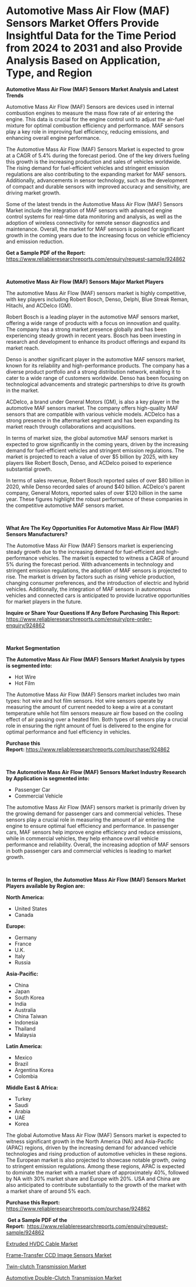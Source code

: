 <p><h1>Automotive Mass Air Flow (MAF) Sensors Market Offers Provide Insightful Data for the Time Period from 2024 to 2031 and also Provide Analysis Based on Application, Type, and Region</h1></p><p><strong>Automotive Mass Air Flow (MAF) Sensors Market Analysis and Latest Trends</strong></p>
<p><p>Automotive Mass Air Flow (MAF) Sensors are devices used in internal combustion engines to measure the mass flow rate of air entering the engine. This data is crucial for the engine control unit to adjust the air-fuel mixture for optimal combustion efficiency and performance. MAF sensors play a key role in improving fuel efficiency, reducing emissions, and enhancing overall engine performance.</p><p>The Automotive Mass Air Flow (MAF) Sensors Market is expected to grow at a CAGR of 5.4% during the forecast period. One of the key drivers fueling this growth is the increasing production and sales of vehicles worldwide. The rising demand for fuel-efficient vehicles and stringent emission regulations are also contributing to the expanding market for MAF sensors. Additionally, advancements in sensor technology, such as the development of compact and durable sensors with improved accuracy and sensitivity, are driving market growth.</p><p>Some of the latest trends in the Automotive Mass Air Flow (MAF) Sensors Market include the integration of MAF sensors with advanced engine control systems for real-time data monitoring and analysis, as well as the adoption of wireless connectivity for remote sensor diagnostics and maintenance. Overall, the market for MAF sensors is poised for significant growth in the coming years due to the increasing focus on vehicle efficiency and emission reduction.</p></p>
<p><strong>Get a Sample PDF of the Report:&nbsp;</strong> <a href="https://www.reliableresearchreports.com/enquiry/request-sample/924862">https://www.reliableresearchreports.com/enquiry/request-sample/924862</a></p>
<p>&nbsp;</p>
<p><strong>Automotive Mass Air Flow (MAF) Sensors Major Market Players</strong></p>
<p><p>The automotive Mass Air Flow (MAF) sensors market is highly competitive, with key players including Robert Bosch, Denso, Delphi, Blue Streak Reman, Hitachi, and ACDelco (GM). </p><p>Robert Bosch is a leading player in the automotive MAF sensors market, offering a wide range of products with a focus on innovation and quality. The company has a strong market presence globally and has been experiencing steady growth in recent years. Bosch has been investing in research and development to enhance its product offerings and expand its market reach.</p><p>Denso is another significant player in the automotive MAF sensors market, known for its reliability and high-performance products. The company has a diverse product portfolio and a strong distribution network, enabling it to cater to a wide range of customers worldwide. Denso has been focusing on technological advancements and strategic partnerships to drive its growth in the market.</p><p>ACDelco, a brand under General Motors (GM), is also a key player in the automotive MAF sensors market. The company offers high-quality MAF sensors that are compatible with various vehicle models. ACDelco has a strong presence in the aftermarket segment and has been expanding its market reach through collaborations and acquisitions.</p><p>In terms of market size, the global automotive MAF sensors market is expected to grow significantly in the coming years, driven by the increasing demand for fuel-efficient vehicles and stringent emission regulations. The market is projected to reach a value of over $5 billion by 2025, with key players like Robert Bosch, Denso, and ACDelco poised to experience substantial growth.</p><p>In terms of sales revenue, Robert Bosch reported sales of over $80 billion in 2020, while Denso recorded sales of around $40 billion. ACDelco's parent company, General Motors, reported sales of over $120 billion in the same year. These figures highlight the robust performance of these companies in the competitive automotive MAF sensors market.</p></p>
<p>&nbsp;</p>
<p><strong>What Are The Key Opportunities For Automotive Mass Air Flow (MAF) Sensors Manufacturers?</strong></p>
<p><p>The Automotive Mass Air Flow (MAF) Sensors market is experiencing steady growth due to the increasing demand for fuel-efficient and high-performance vehicles. The market is expected to witness a CAGR of around 5% during the forecast period. With advancements in technology and stringent emission regulations, the adoption of MAF sensors is projected to rise. The market is driven by factors such as rising vehicle production, changing consumer preferences, and the introduction of electric and hybrid vehicles. Additionally, the integration of MAF sensors in autonomous vehicles and connected cars is anticipated to provide lucrative opportunities for market players in the future.</p></p>
<p><strong>Inquire or Share Your Questions If Any Before Purchasing This Report:</strong> <a href="https://www.reliableresearchreports.com/enquiry/pre-order-enquiry/924862">https://www.reliableresearchreports.com/enquiry/pre-order-enquiry/924862</a></p>
<p>&nbsp;</p>
<p><strong>Market Segmentation</strong></p>
<p><strong>The Automotive Mass Air Flow (MAF) Sensors Market Analysis by types is segmented into:</strong></p>
<p><ul><li>Hot Wire</li><li>Hot Film</li></ul></p>
<p><p>The Automotive Mass Air Flow (MAF) Sensors market includes two main types: hot wire and hot film sensors. Hot wire sensors operate by measuring the amount of current needed to keep a wire at a constant temperature while hot film sensors measure air flow based on the cooling effect of air passing over a heated film. Both types of sensors play a crucial role in ensuring the right amount of fuel is delivered to the engine for optimal performance and fuel efficiency in vehicles.</p></p>
<p><strong>Purchase this Report:&nbsp;</strong><a href="https://www.reliableresearchreports.com/purchase/924862">https://www.reliableresearchreports.com/purchase/924862</a></p>
<p>&nbsp;</p>
<p><strong>The Automotive Mass Air Flow (MAF) Sensors Market Industry Research by Application is segmented into:</strong></p>
<p><ul><li>Passenger Car</li><li>Commercial Vehicle</li></ul></p>
<p><p>The automotive Mass Air Flow (MAF) sensors market is primarily driven by the growing demand for passenger cars and commercial vehicles. These sensors play a crucial role in measuring the amount of air entering the engine to ensure optimal fuel efficiency and performance. In passenger cars, MAF sensors help improve engine efficiency and reduce emissions, while in commercial vehicles, they help enhance overall vehicle performance and reliability. Overall, the increasing adoption of MAF sensors in both passenger cars and commercial vehicles is leading to market growth.</p></p>
<p>&nbsp;</p>
<p><strong>In terms of Region, the Automotive Mass Air Flow (MAF) Sensors Market Players available by Region are:</strong></p>
<p>
    <p> <strong> North America: </strong>
        <ul>
            <li>United States</li>
            <li>Canada</li>
        </ul>
        </p> 
    <p> <strong> Europe: </strong>
        <ul>
            <li>Germany</li>
            <li>France</li>
            <li>U.K.</li>
            <li>Italy</li>
            <li>Russia</li>
        </ul>
        </p> 
    <p> <strong> Asia-Pacific: </strong>
        <ul>
            <li>China</li>
            <li>Japan</li>
            <li>South Korea</li>
            <li>India</li>
            <li>Australia</li>
            <li>China Taiwan</li>
            <li>Indonesia</li>
            <li>Thailand</li>
            <li>Malaysia</li>
        </ul>
        </p> 
    <p> <strong> Latin America: </strong>
        <ul>
            <li>Mexico</li>
            <li>Brazil</li>
            <li>Argentina Korea</li>
            <li>Colombia</li>
        </ul>
        </p> 
    <p> <strong> Middle East & Africa: </strong>
        <ul>
            <li>Turkey</li>
            <li>Saudi</li>
            <li>Arabia</li>
            <li>UAE</li>
            <li>Korea</li>
        </ul>
    </p>
    </p>
<p><p>The global Automotive Mass Air Flow (MAF) Sensors market is expected to witness significant growth in the North America (NA) and Asia-Pacific (APAC) regions, driven by the increasing demand for advanced vehicle technologies and rising production of automotive vehicles in these regions. The European market is also projected to showcase notable growth, owing to stringent emission regulations. Among these regions, APAC is expected to dominate the market with a market share of approximately 40%, followed by NA with 30% market share and Europe with 20%. USA and China are also anticipated to contribute substantially to the growth of the market with a market share of around 5% each.</p></p>
<p><strong>Purchase this Report: </strong><a href="https://www.reliableresearchreports.com/purchase/924862">https://www.reliableresearchreports.com/purchase/924862</a></p>
<p>&nbsp;<strong>Get a Sample PDF of the Report:&nbsp;&nbsp;</strong><a href="https://www.reliableresearchreports.com/enquiry/request-sample/924862">https://www.reliableresearchreports.com/enquiry/request-sample/924862</a></p>
<p><strong></strong></p>
<p><p><a href="https://view.publitas.com/reportprime-1/decoding-the-extruded-hvdc-cable-market-a-deep-dive-into-the-latest-market-trends-market-segmentation-and-competitive-analysis/">Extruded HVDC Cable Market</a></p><p><a href="https://zircon-bluebell-299.notion.site/Frame-Transfer-CCD-Image-Sensors-Market-Size-Furnishes-Valuable-Information-Encompassing-Market-Shar-e670fd7aa5a240a38298497935587c39">Frame-Transfer CCD Image Sensors Market</a></p><p><a href="https://view.publitas.com/reportprime-1/twin-clutch-transmission-market-growth-market-trends-covid-19-impact-and-forecasts-for-period-from-2023-2030/">Twin-clutch Transmission Market</a></p><p><a href="https://view.publitas.com/reportprime-1/global-automotive-double-clutch-transmission-market-by-types-applications-and-major-players-with-regional-growth-rate-analysis-and-development-situation-from-2023-to-2030/">Automotive Double-Clutch Transmission Market</a></p></p>